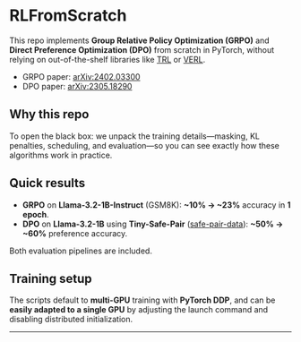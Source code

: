 # RLFromScratch

This repo implements **Group Relative Policy Optimization (GRPO)** and **Direct Preference Optimization (DPO)** from scratch in PyTorch, without relying on out-of-the-shelf libraries like [TRL](https://github.com/huggingface/trl) or [VERL](https://github.com/volcengine/verl).

- GRPO paper: [arXiv:2402.03300](https://arxiv.org/abs/2402.03300)  
- DPO paper: [arXiv:2305.18290](https://arxiv.org/abs/2305.18290)

## Why this repo

To open the black box: we unpack the training details—masking, KL penalties, scheduling, and evaluation—so you can see exactly how these algorithms work in practice.

## Quick results
- **GRPO** on **Llama-3.2-1B-Instruct** (GSM8K): **~10% → ~23%** accuracy in **1 epoch**.  
- **DPO** on **Llama-3.2-1B** using **Tiny-Safe-Pair** ([safe-pair-data](https://huggingface.co/datasets/Mingyin0312/safe-pair-data)): **~50% → ~60%** preference accuracy.

Both evaluation pipelines are included.

## Training setup

The scripts default to **multi-GPU** training with **PyTorch DDP**, and can be **easily adapted to a single GPU** by adjusting the launch command and disabling distributed initialization.

---